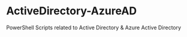 # ActiveDirectory-AzureAD
PowerShell Scripts related to Active Directory &amp; Azure Active Directory
